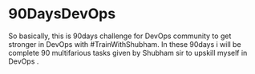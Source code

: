 # 90DaysDevOps
So basically, this is 90days challenge for DevOps community to get stronger in DevOps with #TrainWithShubham. In these 90days i will be complete 90 multifarious tasks given by Shubham sir to upskill myself in DevOps .
